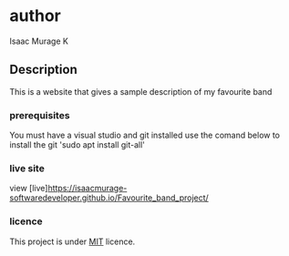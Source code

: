 # author
Isaac Murage K
## Description
This is a website that gives a sample description of my favourite band
### prerequisites
You must have  a visual studio and git installed
use the comand below to install the git
'sudo apt install git-all'
### live site
view [live]https://isaacmurage-softwaredeveloper.github.io/Favourite_band_project/
### licence
This project is  under [MIT](licence) licence.

